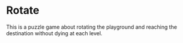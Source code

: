 # Rotate
 This is a puzzle game about rotating the playground and reaching the destination without dying at each level.
